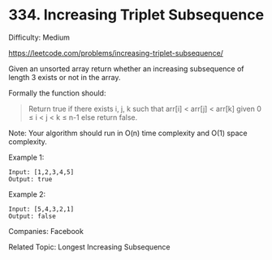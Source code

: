 # 334. Increasing Triplet Subsequence

Difficulty: Medium

https://leetcode.com/problems/increasing-triplet-subsequence/

Given an unsorted array return whether an increasing subsequence of length 3 exists or not in the array.

Formally the function should:
> Return true if there exists i, j, k 
> such that arr[i] < arr[j] < arr[k] given 0 ≤ i < j < k ≤ n-1 else return false.

Note: Your algorithm should run in O(n) time complexity and O(1) space complexity.

Example 1:
```
Input: [1,2,3,4,5]
Output: true
```
Example 2:
```
Input: [5,4,3,2,1]
Output: false
```

Companies: Facebook

Related Topic: Longest Increasing Subsequence
